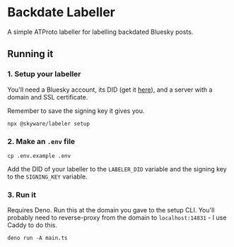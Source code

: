# Backdate Labeller

A simple ATProto labeller for labelling backdated Bluesky posts.

## Running it

### 1. Setup your labeller

You'll need a Bluesky account, its DID (get it [here](https://internect.info)), and a server with a domain and SSL certificate.

Remember to save the signing key it gives you.

```
npx @skyware/labeler setup
```

### 2. Make an `.env` file

```
cp .env.example .env
```

Add the DID of your labeller to the `LABELER_DID` variable and the signing key to the `SIGNING_KEY` variable.

### 3. Run it

Requires Deno. Run this at the domain you gave to the setup CLI. You'll probably need to reverse-proxy from the domain to `localhost:14831` - I use Caddy to do this.

```
deno run -A main.ts
```
